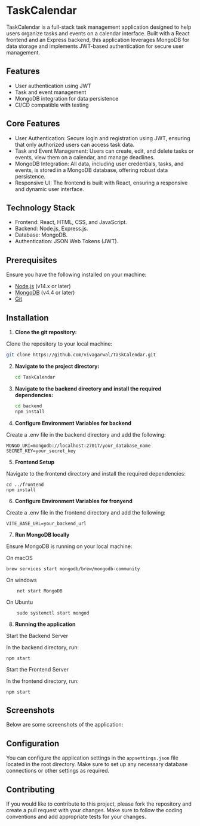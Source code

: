 # TaskCalendar

TaskCalendar is a full-stack task management application designed to help users organize tasks and events on a calendar interface. Built with a React frontend and an Express backend, this application leverages MongoDB for data storage and implements JWT-based authentication for secure user management.

## Features

- User authentication using JWT
- Task and event management
- MongoDB integration for data persistence
- CI/CD compatible with testing

## Core Features

- User Authentication: Secure login and registration using JWT, ensuring that only authorized users can access task data.
- Task and Event Management: Users can create, edit, and delete tasks or events, view them on a calendar, and manage deadlines.
- MongoDB Integration: All data, including user credentials, tasks, and events, is stored in a MongoDB database, offering robust data persistence.
- Responsive UI: The frontend is built with React, ensuring a responsive and dynamic user interface.

## Technology Stack

- Frontend: React, HTML, CSS, and JavaScript.
- Backend: Node.js, Express.js.
- Database: MongoDB.
- Authentication: JSON Web Tokens (JWT).

## Prerequisites

Ensure you have the following installed on your machine:

- [Node.js](https://nodejs.org/) (v14.x or later)
- [MongoDB](https://www.mongodb.com/) (v4.4 or later)
- [Git](https://git-scm.com/)

## Installation

1. **Clone the git repository:**

Clone the repository to your local machine:

```bash
git clone https://github.com/vivagarwal/TaskCalendar.git
```

2. **Navigate to the project directory:**

    ```bash
    cd TaskCalendar
    ```

3. **Navigate to the backend directory and install the required dependencies:**

    ```bash
    cd backend
    npm install
    ```

4. **Configure Environment Variables for backend**

Create a .env file in the backend directory and add the following:

    MONGO_URI=mongodb://localhost:27017/your_database_name 
    SECRET_KEY=your_secret_key
    

5. **Frontend Setup**

Navigate to the frontend directory and install the required dependencies:

    cd ../frontend
    npm install
    

6. **Configure Environment Variables for fronyend**

Create a .env file in the frontend directory and add the following:

    VITE_BASE_URL=your_backend_url

7. **Run MongoDB locally**

Ensure MongoDB is running on your local machine:

On macOS
```
brew services start mongodb/brew/mongodb-community
```    
On windows
```
    net start MongoDB
```    
On Ubuntu
```
    sudo systemctl start mongod
``` 

8. **Running the application**

Start the Backend Server

In the backend directory, run:
```
npm start
```

Start the Frontend Server

In the frontend directory, run:
```
npm start
```

## Screenshots

Below are some screenshots of the application:




## Configuration

You can configure the application settings in the `appsettings.json` file located in the root directory. Make sure to set up any necessary database connections or other settings as required.

## Contributing

If you would like to contribute to this project, please fork the repository and create a pull request with your changes. Make sure to follow the coding conventions and add appropriate tests for your changes.

